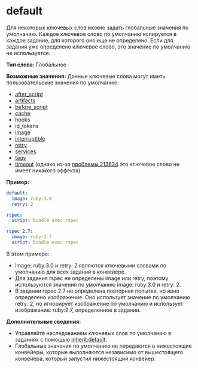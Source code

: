 # default
Для некоторых ключевых слов можно задать глобальные значения по умолчанию. Каждое ключевое слово по умолчанию копируется в каждое задание, для которого оно еще не определено. Если для задания уже определено ключевое слово, это значение по умолчанию не используется.

**Тип слова:** Глобальное

**Возможные значения:**
Данные ключевые слова могут иметь пользовательские значения по умолчанию:
- [after_script](after_script.md)
- [artifacts](artifacts.md)
- [before_script](before_script.md)
- [cache](cache.md)
- hooks
- id_tokens
- [image](image.md)
- [interruptible](interruptible.md)
- [retry](retry.md)
- [services](services.md)
- [tags](tags.md)
- [timeout](timeout.md) (однако из-за [проблемы 213634](https://gitlab.com/gitlab-org/gitlab/-/issues/213634) это ключевое слово не имеет никакого эффекта)

**Пример:**
```YAML
default:
  image: ruby:3.0
  retry: 2

rspec:
  script: bundle exec rspec

rspec 2.7:
  image: ruby:2.7
  script: bundle exec rspec
```

В этом примере:
- image: ruby:3.0 и retry: 2 являются ключевыми словами по умолчанию для всех заданий в конвейере.
- Для задания rspec не определены image или retry, поэтому используются значения по умолчанию image: ruby:3.0 и retry: 2.
- В задании rspec 2.7 не определена повторная попытка, но явно определено изображение. Оно использует значение по умолчанию retry: 2, но игнорирует изображение по умолчанию и использует изображение: ruby:2.7, определенное в задании.

**Дополнительные сведения:**
- Управляйте наследованием ключевых слов по умолчанию в заданиях с помощью [inherit:default](inherit.md#inheritdefault).
- Глобальные значения по умолчанию не передаются в нижестоящие конвейеры, которые выполняются независимо от вышестоящего конвейера, который запустил нижестоящий конвейер.
